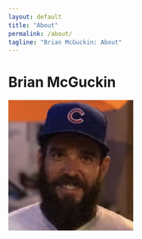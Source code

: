 ```yaml
---
layout: default
title: "About"
permalink: /about/
tagline: "Brian McGuckin: About"
---
```

# Brian McGuckin

<img src="https://raw.githubusercontent.com/brianmcguckin/brianmcguckin.github.io/master/images/brian.png" width="50%">
